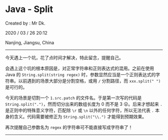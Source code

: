 # Java - Split

Created by : Mr Dk.

2020 / 03 / 26 20:12

Nanjing, Jiangsu, China

---

今天遇上一个坑，花了点时间才解决，特此留念，提醒自己。

会遇上这个坑的根本原因是，对正常字符串和正则表达式的混用。之前在使用 Java 的 `String.split(string regex)` 时，参数显然应当是一个正则表达式的字符串。以前遇到的场景大部分是分割空格，或用 `/` 分割路径，而 `xxx.split(" ")` 是可行的。

今天的场景是切割一个 `1.src.patch` 的文件名。于是第一次写的代码是 `String.split(".")`，然而切分出来的数组长度为 0 而不是 3 😲。后来才想起来 `.` 是正则中的特殊意义字符，匹配除 `\r` 或 `\n` 以外的任何字符，所以无法代表 `.` 本身的含义。代码需要被修正为 `String.split("\\.")` 才能得到预期效果。

再次提醒自己参数名为 `regex` 的字符串可不能直接写成字符串了！

---

